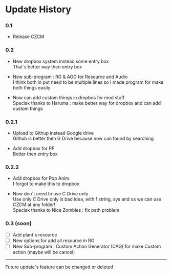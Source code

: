 # Update History

### 0.1

- Release CZCM

### 0.2

- New dropbox system instead some entry box  
That`s better way then entry box  

- New sub-program : RG & AGG for Resource and Audio  
I think both in put need to be multiple lines so I made program for make both things easily  

- Now can add custom things in dropbos for mod stuff  
Speciak thanks to Haruma : make better way for dropbox and can add custom things

### 0.2.1

- Upload to Githup instead Google drive  
Github is better then G Drive because now can found by searching  

- Add dropbox for PF  
Better then entry box  

### 0.2.2

- Add dropbox for Pop Anim  
I forgot to make this to dropbox  

- Now don`t need to use C Drive only  
Use only C Drive only is bad idea, with f string, sys and os we can use CZCM at any folder!  
Speciak thanks to Nice Zombies : fix path problem

### 0.3 (soon)

 -  [ ] Add plant`s resource
 -  [ ] New options for add all resource in RG
 -  [ ] New Sub-program : Custom Action Generator (CAG) for make Custom action (maybe will be cancel)

---

Future update`s feature can be changed or deleted
